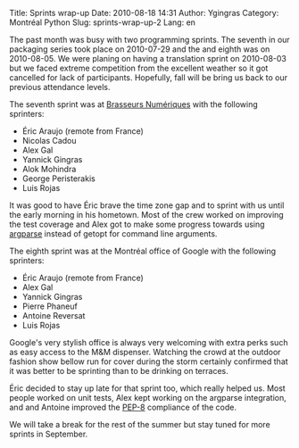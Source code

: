 Title: Sprints wrap-up
Date: 2010-08-18 14:31
Author: Ygingras
Category: Montréal Python
Slug: sprints-wrap-up-2
Lang: en

<!--:en-->

The past month was busy with two programming sprints. The seventh in our
packaging series took place on 2010-07-29 and the and eighth was on
2010-08-05. We were planing on having a translation sprint on 2010-08-03
but we faced extreme competition from the excellent weather so it got
cancelled for lack of participants. Hopefully, fall will be bring us
back to our previous attendance levels.

The seventh sprint was at [Brasseurs Numériques][] with the following
sprinters:

-   Éric Araujo (remote from France)
-   Nicolas Cadou
-   Alex Gal
-   Yannick Gingras
-   Alok Mohindra
-   George Peristerakis
-   Luis Rojas

It was good to have Éric brave the time zone gap and to sprint with us
until the early morning in his hometown. Most of the crew worked on
improving the test coverage and Alex got to make some progress towards
using [argparse][] instead of getopt for command line arguments.

The eighth sprint was at the Montréal office of Google with the
following sprinters:

-   Éric Araujo (remote from France)
-   Alex Gal
-   Yannick Gingras
-   Pierre Phaneuf
-   Antoine Reversat
-   Luis Rojas

Google's very stylish office is always very welcoming with extra perks
such as easy access to the M&M dispenser. Watching the crowd at the
outdoor fashion show bellow run for cover during the storm certainly
confirmed that it was better to be sprinting than to be drinking on
terraces.

Éric decided to stay up late for that sprint too, which really helped
us. Most people worked on unit tests, Alex kept working on the argparse
integration, and and Antoine improved the [PEP-8][] compliance of the
code.

We will take a break for the rest of the summer but stay tuned for more
sprints in September.

<!--:-->

</p>

  [Brasseurs Numériques]: http://ajah.ca
  [argparse]: http://docs.python.org/dev/library/argparse.html
  [PEP-8]: http://www.python.org/dev/peps/pep-0008/
